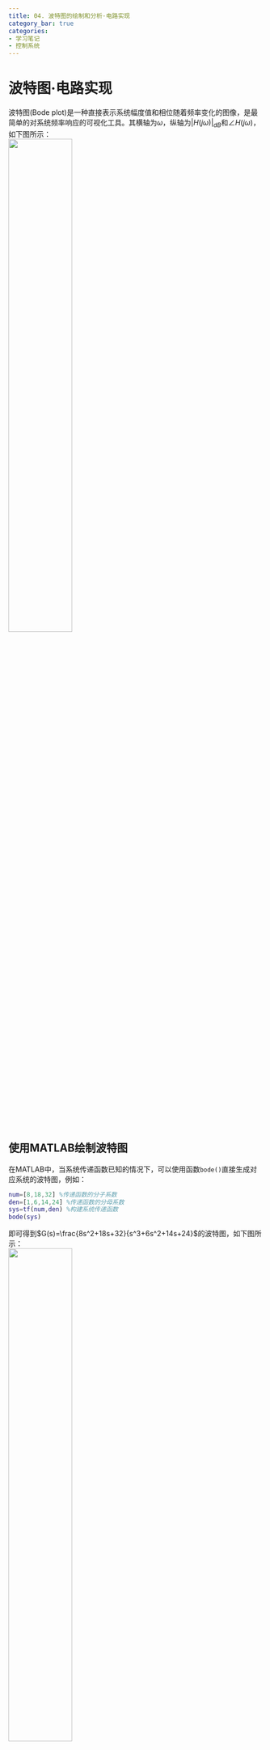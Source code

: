 ```yaml
---
title: 04. 波特图的绘制和分析·电路实现
category_bar: true
categories: 
- 学习笔记
- 控制系统
---
```


# 波特图·电路实现
波特图(Bode plot)是一种直接表示系统幅度值和相位随着频率变化的图像，是最简单的对系统频率响应的可视化工具。其横轴为$ω$，纵轴为$|H(jω)|_{dB}$和$∠H(jω)$，如下图所示：  
<img src = https://cdn.jsdelivr.net/gh/l61012345/Pic/img/20220303194338.png width=50%>  

## 使用MATLAB绘制波特图
在MATLAB中，当系统传递函数已知的情况下，可以使用函数`bode()`直接生成对应系统的波特图，例如：  
```M
num=[8,18,32] %传递函数的分子系数
den=[1,6,14,24] %传递函数的分母系数
sys=tf(num,den) %构建系统传递函数
bode(sys)
```
即可得到$G(s)=\frac{8s^2+18s+32}{s^3+6s^2+14s+24}$的波特图，如下图所示：  
<img src = https://cdn.jsdelivr.net/gh/l61012345/Pic/img/20220317205459.png width=50%>

## 采样法绘制波特图
使用采样来绘制波特图的方法是：  
- 令传递函数中的$s=jω$，得到$G(jω)$
- $G(jω)$的分子分母同时乘以分母表达式的共轭形式，以化简得到:  
  $$G(jω)=A(ω)+jB(ω)$$
  的形式。  
- 取不同的$ω$值对其幅频响应和相频响应进行采样，利用采样点绘制波特图。  

使用采样绘制波特图的难点是波特图的准确性取决于采样点的数目和采样点的位置。如果传递函数结构复杂，那么计算所有采样点所需要的计算量太大。  

## 渐近线近似绘制的理论基础
渐进线近似法（Asymptotic Bode Plot）是一种将传递函数结构分为若干个区间，对每个区间使用直线来渐进拟合每个区间的频率响应情况。相比于采样法，渐近线近似法的计算量更小，并且渐进误差在可允许的范围内，是一种便捷的手绘波特图的方法。  

### 传递函数的级联形式
对于系统传递函数：  
$$H(s)=\frac{K∏(s+z_i)}{∏(s+p_i)}$$
如果将每一个括号的常数项进行归一化，就得到系统传递函数的级联形式：  
$$H(s)=\frac{K∏z_i(\frac{1}{z_i}s+1)}{∏p_i(\frac{1}{p_i}s+1))}$$

### 传递函数的元素及其渐进线近似波特图
对于任意系统的传递函数，其分子分母都由如下几项相乘得到：  
- 常数项$K$：称为增益
- $s$：称为积分环节（分母）或者微分环节（分子）
- 一阶项$(s+1)$：称为惯性环节（分母）
- 二阶项$(s^2+2ζs+1)$   

通过分别讨论这几个元素的波特图，进而可以推理出任意传递函数的波特图。  

- 常数项$K$  
  常数项$K$在波特图上表示时，其幅值和相位都不随着频率而变化，其幅值恒定为$20lgK$，相位恒定为$0°$不变。  
  <img src = https://cdn.jsdelivr.net/gh/l61012345/Pic/img/20220307101431.png width=50%>  

- $s$  
  对分子中的$s$项（表示为$s^{+1}$）：  
  幅值: $20lg(s)=20lg(ω_0)$，$ω_0$表示作图的起始频率。当波特图的横轴为$lg(ω)$时，其在波特图上为从零点向上，**斜率为$20dB/decade$的直线**。    
  相位：$arctan(\frac{ω}{0})=90°$，其相位恒定为90°不变。  
  <img src = https://cdn.jsdelivr.net/gh/l61012345/Pic/img/20220307102016.png width=50%>  
  对分母中的$s$项（表示为$s^{-1}$）：  
  幅值: $20lg(\frac{1}{s})=-20lg(ω_0)$，当波特图的横轴为$lg(ω)$时，其在波特图上为从零点向下，斜率为$-20dB/decade$的直线。    
  相位：$-arctan(\frac{ω}{0})=-90°$，其相位恒定为-90°不变。  
  <img src = https://cdn.jsdelivr.net/gh/l61012345/Pic/img/20220307102109.png width=50%>  


{% note warning %}
注意，使用对数方格纸作图时，需要选取起始频率$ω_0$（横轴原点为:0.1rad/s或者0.001rad/s），如果存在$s$项，波特图的起始幅值应当为：  
$$±20lg(ω_0)+20lg(K)$$
$+20lg(ω_0)$:$s$位于分子；$-20lg(ω_0)$:$s$位于分母。  
{% endnote %}

  
{% note info %}  
对数方格纸的横轴是非均匀的，表示其坐标轴上数值对数分布，横轴是均匀的数值分布。因此，对于坐标轴横轴上的两个点:$x_1$、$x_2$。满足关系：   
$$k(x_1-x_2)=y(x_1)-y(x_2)$$
其中$k$称为对数斜率：  
$$k=\frac{y(x_1)-y(x_2)}{x_1-x_2}$$
单位为$dB/decade$。  
{% endnote %}   


- 一阶项$(Ts+1)$  
  对$(\frac{s}{T}+1)^{+1}$：  
  幅值：$20lg(1+jωT)=20lg(\sqrt{1+ω^2T^2})$,其波特图近似为：  
  - 当$0<ω<\frac{1}{T}$，幅值为0  
  - 当$ω>\frac{1}{T}$，幅值为$20lg(ω)$  
    
  相位：$arctan(ωT)$,其波特图近似为：  
  - 当$0<ω<\frac{0.1}{T}$，相位为0°  
  - 当$\frac{0.1}{T}<ω<\frac{10}{T}$，斜率为$5°T$($45°/decade$)的直线 

  - 当$ω>\frac{10}{T}$，相位为90°  
  <img src = https://cdn.jsdelivr.net/gh/l61012345/Pic/img/20220327152909.png width=50%>  
  同理，$(\frac{s}{T}+1)^{-1}$的波特图如下图所示：  
  <img src = https://cdn.jsdelivr.net/gh/l61012345/Pic/img/20220307103344.png width=50%>  

- 二阶项$(s^2+2ζs+1)$  
  对$(\frac{s^2}{ω_n^2}+2\frac{ζ}{ω_n}s+1)^{+1}$，有：
  $$\frac{1}{T}=ω_n$$  
  幅值：$20lg(\sqrt{(1-\frac{ω^2}{ω_n^2}+(2ζ\frac{ω^2}{ω_n^2}))})$，其波特图近似为：  
  - 当$0<ω<\frac{1}{T}$，幅值为0  
  - 当$ω>\frac{1}{T}$，幅值为$40lg(ω)$  
  
  相位：$arctan\frac{2ζ\frac{ω}{ω_n}}{1-\frac{ω}{ω_n^2}}$，其波特图近似为：  
  - 当$0<ω<\frac{0.1}{T}$，相位为0°  
  - 当$\frac{0.1}{T}<ω<\frac{10}{T}$，斜率为$10°T$($90°/decade$)的直线   
  - 当$ω>\frac{10}{T}$，相位为180°  
  <img src = https://cdn.jsdelivr.net/gh/l61012345/Pic/img/20220307104134.png width=50%>  
  同理，$(\frac{s^2}{ω_n^2}+2\frac{ζ}{ω_n}s+1)^{-1}$的波特图如下图所示：  
  <img src = https://cdn.jsdelivr.net/gh/l61012345/Pic/img/20220307104248.png width=50%>  
  
  此外，二阶系统由于存在阻尼，在峰值位置$ω_p$需要对峰值进行修正：  
  在峰值处，有$\frac{d}{dω}|H(jω)|=0$，其中$ω_p=ω_n\sqrt{1-2ζ^2}$，代回求得峰值为：  
  $$|H(jω_p)|_{dB}=-20lg(2ζ\sqrt{1-ζ^2})$$
  当$0<ζ<\frac{1}{√2}$时，可以视为$ω_p=ω_n$，那么该点的值可以近似为：  
  $$|H(jω_n)|_{dB}=-20lg(2ζ)$$
  
  因此，当$0<ζ<\frac{1}{√2}$时，需要在$\frac{1}{T}$处增加$-20lg(2ζ)$进行修正。  
  <img src = https://cdn.jsdelivr.net/gh/l61012345/Pic/img/20220307105436.png width=50%>

#### 总结
对幅频响应：  
- **对每一个$n$阶数项，其极点会给幅频响应带来一个$-20×n dB/decade$频程斜率的变化；其零点会给幅频响应带来一个$+20×n dB/decade$频程斜率的变化。**  

对相频响应：  
-  **对每一个$n$阶数项，其极点会在$ω∈(\frac{0.1}{T},\frac{10}{T})$提供$-45°×n /decade$的斜率变化；其零点会在$ω∈(\frac{0.1}{T},\frac{10}{T})$提供$+45°×n /decade$的斜率变化。**  

- **对每一个$n$阶数项，其极点会给相频响应带来一个$-90°×n$的相位变化；其零点会给相频响应带来一个$+90°×n$的相位变化。**


### 传递函数的级联
对级联系统，其每一个子系统的传递函数为$F_i(jω)$，有整个系统的传递函数：  
$$F(jω)=∏F_i(jω)$$
系统的幅值和相位为：  
$$|F(jω)|_{dB}=|F_i(jω)|_{dB}$$
$$∠F(jω)=∑∠F_i(jω)$$
可以发现，整个系统的波特图可以通过各子部分的波特图叠加得到。**因此，对任何一个传递函数，其整个波特图都可以被分解为若干个元素的波特图的叠加**。  

## 绘制渐近线波特图的方法
### 图形法
- 在对数格纸上画出每一个子部分的波特图
- 将每个部分的波特图叠加，最终得到整个系统的波特图

下面几张图展示了图形法画出$G(s)=\frac{20s}{s+10}$的幅值波特图：  
<img src = https://cdn.jsdelivr.net/gh/l61012345/Pic/img/20220307110846.png width=80%>  
<img src = https://cdn.jsdelivr.net/gh/l61012345/Pic/img/20220307111023.png width=80%>  

### 表格法
- 首先将系统传递函数改写为级联形式  
- 列出系统传递函数中所有的零点和极点，从小到大排列，从而将整个系统的波特图分为几个区间
- 看系统方程的每个元素在对每段区间波特图的斜率贡献  
- 将每个元素的斜率贡献全部叠加，得到系统在每段区间上的斜率。  
- 找到初始值。  
- 利用:  
  在区间$(x_1,x_2)$上，纵轴的变化量$Δ=y_1-y_2$可以求得为：  
  $$Δ=klg\frac{x_2}{x_1}$$
  因此每一段区间的起始值为：  
  $$O=O_{-1}+Δ$$
  $O_{-1}$是上一段区间的起始值。  
  找到每一段区间的起点。  
- 连接所有点，画图。  

下表展示了表格法画出$G(s)=\frac{s+1}{s(0.1s+1)(0.4s+1)}$的幅值波特图对应的表格：  
<img src = https://cdn.jsdelivr.net/gh/l61012345/Pic/img/20220627202808.png width=80%>  
<img src = https://cdn.jsdelivr.net/gh/l61012345/Pic/img/20220317202114.png width=80%>  

真实的波特图可以通过MATLAB中使用命令`bode()`得到，下图展示了$G(s)=\frac{s+1}{s(0.1s+1)(0.4s+1)}$的幅值波特图。  
<img src = https://cdn.jsdelivr.net/gh/l61012345/Pic/img/20220317203848.png width=80%>

## 波特图特征
### 穿越频率
定义相位穿越频率（Phase crossover frequency）为相位波特图在-180°时对应的最小频率$ω_{pc}$。  
增益穿越频率（Gain crossover frequency）为幅值波特图在0dB时对应的最小频率$ω_{gc}$。  

### 增益裕量和相位裕量
在波特图上，  
增益裕量是0dB与相位穿越频率对应的幅值之差：  
$$GM|_{dB}=0-|H(jω_{pc})|$$
相位裕量是增益穿越频率对应的相位与-180°之差：  
$$PM=∠H(jω_{gc})-(-180°)$$
<img src = https://cdn.jsdelivr.net/gh/l61012345/Pic/img/20220307111837.png width=50%>

### 增益裕量和相位裕量与稳定性
**如果相位裕量和增益裕量都大于0，**则系统稳定**。  
如果相位裕量和增益裕量都为0，则系统处于临界稳定。  
如果相位裕量和增益裕量中有一个小于零，则系统不稳定。**  
<img src = https://cdn.jsdelivr.net/gh/l61012345/Pic/img/20220307112342.png width=60%>  


{% note info %}
系统处于临界稳定时导致系统临界的增益部分$K_c$可以由如下公式给出：  
$$GM=20lg\frac{K_c}{K}$$
其中$K$为系统增益。  
<img src = https://cdn.jsdelivr.net/gh/l61012345/Pic/img/20220307112654.png width=30%>  
{% endnote %}

## 从波特图反推开环传递函数
### 阻尼和固有频率
当相位裕量小于60°时，相位裕量、阻尼、带宽之间有如下关系：  
$$PM=100°ζ$$
$$\frac{B}{ω_n}=1-0.5ζ$$
其中$B$是系统带宽，是幅值为-3dB对应的频率。  
可以通过波特图找出相位裕量和带宽，以此求得二阶系统的阻尼和固有频率。  

### 初始值与系统类型
系统类型与其波特图关系如下所示：  
<img src = https://cdn.jsdelivr.net/gh/l61012345/Pic/img/20220307115722.png width=50%>  

可以发现，通过初始值即可确定系统类型，即分母中$s^N$项的次数。0型系统的初始值为$20lgK_p$，I型系统的初始值为-20dB，II型系统的初始值为-40dB。  

### 终段斜率与系统阶数
系统波特图的最后一段斜率与系统阶数关系为：  
$$k=-20O$$

### 零极点推断
#### 系统增益
系统增益满足：  
$$α=20lgK±20N_0lgω_0$$
其中$ω_0$为初始频率，$α$为初始频率对应的幅值。  

#### 积分和微分环节
可以根据初始斜率判断积分/微分环节$s$的存在：  
初始斜率为$±20N_0$，如果初始斜率为正，则代表系统存在$N_0$个积分环节，如果初始斜率为负，则代表系统存在$N_0$个微分环节。  

#### 一阶和二阶项结构
根据之前的讨论可以知道：  
- 系统波特图上的转折点对应频率为系统的零点或者极点
- 波特图上发生斜率变化一定由加入的零点/极点极点造成：一阶项对初始斜率的贡献为$20dB$,二阶项对斜率的贡献为$40dB$。如果元素位于分母（极点），则斜率贡献为负，如果元素位于分子（零点），则斜率贡献为正。  

根据这两条理论则可以判断每一个区间上影响其斜率变化的极点/零点结构类型。  

如果存在修正，可以根据在固有频率处修正前后的幅值差求得$ζ$:  
$$M_c=20lg(2ζ)$$

## 控制系统的电路实现
根据波特图的理论分析，任何一个系统的传递函数都可以表示为前文提到的元素组成，这些元素的电路图如下表所示：  

| 名称 | 传递函数 | 电路图 |
|:--:|:--:|:--:|
| 比例环节 | $G(s)=\frac{R_2}{R_1}=K$ | <img src = https://cdn.jsdelivr.net/gh/l61012345/Pic/img/20220514232750.png width=50%>|
| 惯性环节 | $G(s)=\frac{R_2}{R_1}\frac{1}{R_2Cs+1}=\frac{K}{Ts+1}$ | <img src = https://cdn.jsdelivr.net/gh/l61012345/Pic/img/20220514232904.png width=50%> |
| 积分环节 | $G(s)=\frac{1}{R_1Cs}=\frac{1}{Ts}$ |<img src = https://cdn.jsdelivr.net/gh/l61012345/Pic/img/20220514233016.png width=50%>|
| 振荡环节 | $G(s)=\frac{\frac{K}{T_1}}{s^2+\frac{s}{T_1}+\frac{K}{T_1}}$ <br> $K=\frac{R_2}{R_1},T_1=R_2C_1$ | <img src = https://cdn.jsdelivr.net/gh/l61012345/Pic/img/20220514233401.png width=50%>| 

更多有关控制系统电路实现的内容请参考专为本专业、本课程设计的实验用具：THKKL-1 Control Theory Experimental Box，浙江天煌教仪的实验指导书：[点此链接下载](/files/THKKL-1_Control_Theory_Experimental_Box.pdf)